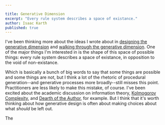 ```yaml
---

title: Generative Dimension
excerpt: "Every rule system describes a space of existance."
author: Isaac Karth
published: true
---
```


I've been thinking more about the ideas I wrote about in
[designing the generative dimension](https://cohost.org/procgen/post/5518465-designing-the-genera/93937186d5094a71bae6ebc839728dec) and [walking through the generative dimension](https://cohost.org/procgen/post/5860712-walking-through-the). One of the major things I'm interested in is the shape of this space of possible things: every rule system describes a space of existance, in opposition to the void of non-existance. 

Which is basically a bunch of big words to say that some things are possible and some things are not, but I think a lot of the rhetoric of procedural generation--and generative processes more broadly--still misses this point. Practitioners are less likely to make this mistake, of course. I've been excited about the academic discussion on information theory, [Kolmogorov Complexity](https://arxiv.org/pdf/2305.02131), and [Dearth of the Author](https://arxiv.org/abs/2404.10289), for example. But I think that it's worth thinking about how generative design is often about making choices about what _should_ be left out.

The 

